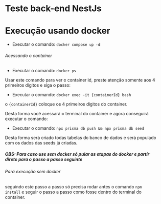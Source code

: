 # Teste back-end NestJs

# Execução usando docker

- Executar o comando: `docker compose up -d`

###### Acessando o container

- Executar o comando: `docker ps`

Usar este comando para ver o container id, preste atenção somente aos 4 primeiros digitos e siga o passo:

- Executar o comando: `docker exec -it {containerId} bash`

o `{containerId}` coloque os 4 primeiros digitos do container.

Desta forma você acessará o terminal do container e agora conseguirá executar o comando:

- Executar o comando: `npx prisma db push && npx prisma db seed`

Desta forma será criado todas tabelas do banco de dados e será populado com os dados das seeds já criadas.


##### OBS: Para caso use sem docker só pular as etapas do docker e partir direto para o passo a passo seguinte

###### Para execução sem docker

seguindo este passo a passo só precisa rodar antes o comando `npm install` e seguir o passo a passo como fosse dentro do terminal do container.